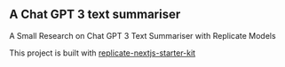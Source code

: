 ## A Chat GPT 3 text summariser

A Small Research on Chat GPT 3 Text Summariser with Replicate Models


This project is built with [replicate-nextjs-starter-kit](https://replicate.com/docs/get-started/nextjs)




